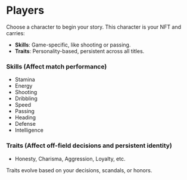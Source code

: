 # Players

Choose a character to begin your story. This character is your NFT and carries:

- **Skills**: Game-specific, like shooting or passing.
- **Traits**: Personality-based, persistent across all titles.

### Skills (Affect match performance)

- Stamina
- Energy
- Shooting
- Dribbling
- Speed
- Passing
- Heading
- Defense
- Intelligence

### Traits (Affect off-field decisions and persistent identity)

- Honesty, Charisma, Aggression, Loyalty, etc.

Traits evolve based on your decisions, scandals, or honors.

